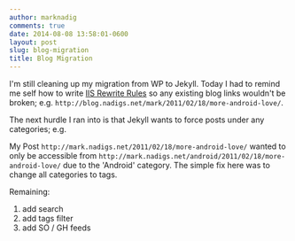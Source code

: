```yaml
---
author: marknadig
comments: true
date: 2014-08-08 13:58:01-0600
layout: post
slug: blog-migration
title: Blog Migration
---
```


I'm still cleaning up my migration from WP to Jekyll. Today I had to remind me self how to write [IIS Rewrite Rules](http://www.iis.net/learn/extensions/url-rewrite-module/creating-rewrite-rules-for-the-url-rewrite-module) so any existing blog links wouldn't be broken; e.g.
`http://blog.nadigs.net/mark/2011/02/18/more-android-love/`.

The next hurdle I ran into is that Jekyll wants to force posts under any categories; e.g.

My Post `http://mark.nadigs.net/2011/02/18/more-android-love/` wanted to only be accessible from `http://mark.nadigs.net/android/2011/02/18/more-android-love/` due to the 'Android' category. The simple fix here was to change all categories to tags.

Remaining:

1. add search
2. add tags filter
3. add SO / GH feeds